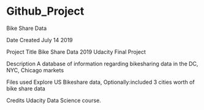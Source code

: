 # Github_Project
Bike Share Data 

Date Created
July 14 2019

Project Title
Bike Share Data 2019 Udacity Final Project

Description
A database of information regarding bikesharing data in the DC, NYC, Chicago markets

Files used
Explore US Bikeshare data, Optionally:included 3 cities worth of bike share data

Credits
Udacity Data Science course.
